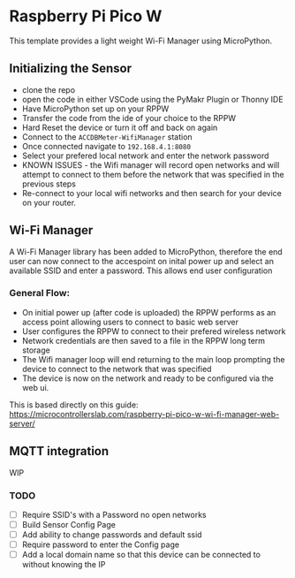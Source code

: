 # Raspberry Pi Pico W

This template provides a light weight Wi-Fi Manager using MicroPython.  





## Initializing the Sensor 
- clone the repo
- open the code in either VSCode using the PyMakr Plugin or Thonny IDE
- Have MicroPython set up on your RPPW
- Transfer the code from the ide of your choice to the RPPW
- Hard Reset the device or turn it off and back on again
- Connect to the `ACCDBMeter-WifiManager` station
- Once connected navigate to `192.168.4.1:8080`
- Select your prefered local network and enter the network password
- KNOWN ISSUES - the Wifi manager will record open networks and will attempt to connect to them before the network that was specified in the previous steps
- Re-connect to your local wifi networks and then search for your device on your router.

## Wi-Fi Manager
A Wi-Fi Manager library has been added to MicroPython, therefore the end user can now connect to the accespoint on inital power up and select an available SSID and enter a password.  This allows end user configuration

### General Flow:
- On initial power up (after code is uploaded) the RPPW performs as an access point allowing users to connect to basic web server
- User configures the RPPW to connect to their prefered wireless network
- Network credentials are then saved to a file in the RPPW long term storage
- The Wifi manager loop will end returning to the main loop prompting the device to connect to the network that was specified
- The device is now on the network and ready to be configured via the web ui. 

This is based directly on this guide:
https://microcontrollerslab.com/raspberry-pi-pico-w-wi-fi-manager-web-server/

## MQTT integration
WIP

### TODO
- [ ] Require SSID's with a Password no open networks
- [ ] Build Sensor Config Page
- [ ] Add ability to change passwords and default ssid
- [ ] Require password to enter the Config page
- [ ] Add a local domain name so that this device can be connected to without knowing the IP
